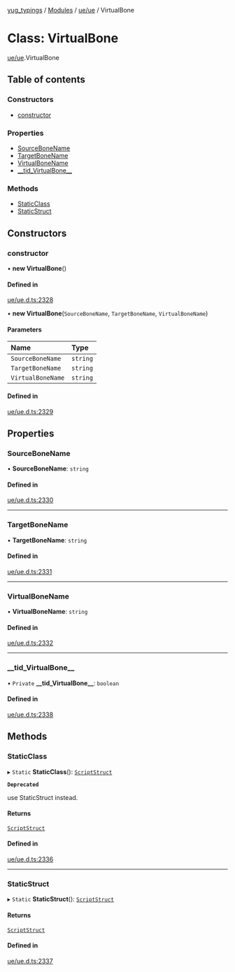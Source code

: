 [yug_typings](../README.md) / [Modules](../modules.md) / [ue/ue](../modules/ue_ue.md) / VirtualBone

# Class: VirtualBone

[ue/ue](../modules/ue_ue.md).VirtualBone

## Table of contents

### Constructors

- [constructor](ue_ue.VirtualBone.md#constructor)

### Properties

- [SourceBoneName](ue_ue.VirtualBone.md#sourcebonename)
- [TargetBoneName](ue_ue.VirtualBone.md#targetbonename)
- [VirtualBoneName](ue_ue.VirtualBone.md#virtualbonename)
- [\_\_tid\_VirtualBone\_\_](ue_ue.VirtualBone.md#__tid_virtualbone__)

### Methods

- [StaticClass](ue_ue.VirtualBone.md#staticclass)
- [StaticStruct](ue_ue.VirtualBone.md#staticstruct)

## Constructors

### constructor

• **new VirtualBone**()

#### Defined in

[ue/ue.d.ts:2328](https://github.com/YugMetaverse/yug_typings/blob/25cad34/ue/ue.d.ts#L2328)

• **new VirtualBone**(`SourceBoneName`, `TargetBoneName`, `VirtualBoneName`)

#### Parameters

| Name | Type |
| :------ | :------ |
| `SourceBoneName` | `string` |
| `TargetBoneName` | `string` |
| `VirtualBoneName` | `string` |

#### Defined in

[ue/ue.d.ts:2329](https://github.com/YugMetaverse/yug_typings/blob/25cad34/ue/ue.d.ts#L2329)

## Properties

### SourceBoneName

• **SourceBoneName**: `string`

#### Defined in

[ue/ue.d.ts:2330](https://github.com/YugMetaverse/yug_typings/blob/25cad34/ue/ue.d.ts#L2330)

___

### TargetBoneName

• **TargetBoneName**: `string`

#### Defined in

[ue/ue.d.ts:2331](https://github.com/YugMetaverse/yug_typings/blob/25cad34/ue/ue.d.ts#L2331)

___

### VirtualBoneName

• **VirtualBoneName**: `string`

#### Defined in

[ue/ue.d.ts:2332](https://github.com/YugMetaverse/yug_typings/blob/25cad34/ue/ue.d.ts#L2332)

___

### \_\_tid\_VirtualBone\_\_

• `Private` **\_\_tid\_VirtualBone\_\_**: `boolean`

#### Defined in

[ue/ue.d.ts:2338](https://github.com/YugMetaverse/yug_typings/blob/25cad34/ue/ue.d.ts#L2338)

## Methods

### StaticClass

▸ `Static` **StaticClass**(): [`ScriptStruct`](ue_ue.ScriptStruct.md)

**`Deprecated`**

use StaticStruct instead.

#### Returns

[`ScriptStruct`](ue_ue.ScriptStruct.md)

#### Defined in

[ue/ue.d.ts:2336](https://github.com/YugMetaverse/yug_typings/blob/25cad34/ue/ue.d.ts#L2336)

___

### StaticStruct

▸ `Static` **StaticStruct**(): [`ScriptStruct`](ue_ue.ScriptStruct.md)

#### Returns

[`ScriptStruct`](ue_ue.ScriptStruct.md)

#### Defined in

[ue/ue.d.ts:2337](https://github.com/YugMetaverse/yug_typings/blob/25cad34/ue/ue.d.ts#L2337)
